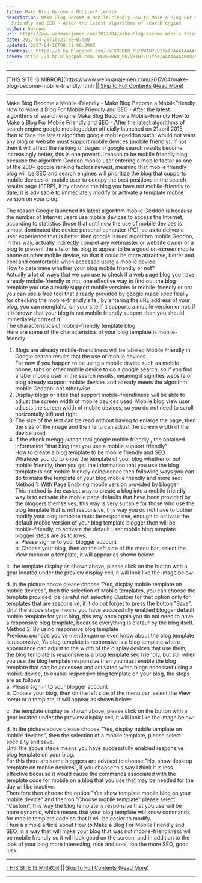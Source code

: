 ```yaml
---
title: Make Blog Become a Mobile-Friendly
description: Make Blog Become a MobileFriendly How to Make a Blog For Mobile
  Friendly and SEO - After the latest algorithms of search engine
author: Unknown
url: https://www.webmanajemen.com/2017/04/make-blog-become-mobile-friendly.html
date: 2017-04-26T16:21:02+07:00
updated: 2017-04-26T09:21:00.000Z
thumbnail: https://1.bp.blogspot.com/-WFX0GRHO_hU/VW1H7LU1faI/AAAAAAAABmU/hFAoVMjR--M/s1600/mengaktifkan%2Btampilan%2Bseluler%2Bpada%2Bblog.png
cover: https://1.bp.blogspot.com/-WFX0GRHO_hU/VW1H7LU1faI/AAAAAAAABmU/hFAoVMjR--M/s1600/mengaktifkan%2Btampilan%2Bseluler%2Bpada%2Bblog.png
---
```


<hr/> [THIS SITE IS MIRROR](https://www.webmanajemen.com/2017/04/make-blog-become-mobile-friendly.html) || <a href="https://www.webmanajemen.com/2017/04/make-blog-become-mobile-friendly.html" rel="follow" class="button" id="read-more">Skip to Full Contents (Read More)</a> <hr/> Make Blog Become a Mobile-Friendly - Make Blog Become a MobileFriendly How to Make a Blog For Mobile Friendly and SEO - After the latest algorithms of search engine Make Blog Become a Mobile-Friendly  
  How to Make a Blog For Mobile Friendly and SEO  - After the latest algorithms of search engine google mobilegeddon  officially launched on 21april 2015, then to face the latest algorithm   google mobilegeddon such, would not want any blog or website must   support mobile devices (mobile friendly), if not then it will affect   the ranking of pages in google search results become increasingly   better, this is one powerful reason to be mobile friendly blog, because   the algorithm Geddon mobile user entering a mobile factor as one of the   200+ google ranking factors newest, meaning that mobile friendly blog   will be SEO and search engines will prioritize the blog that supports   mobile devices or mobile user to occupy the best positions in the   search results page (SERP), if by chance the blog you have not   mobile-friendly to date, it is advisable to immediately modify or   activate a template mobile version on your blog.  


 
The reason Google launched its latest algorithm mobile Geddon     is because the number of Internet users use mobile devices to     access the Internet, according to statistics those that until     now the use of mobile devices is almost dominated the device     personal computer (PC), so as to deliver a user experience that     is better then google issued algorithm mobile Geddon, in this     way, actually indirectly compel any webmaster or website owner or a blog to present the site or his blog to    appear to be a good on-screen mobile phone or     other mobile device, so that it could be more attractive,     better and cool and comfortable when accessed using a mobile     device.    
    How to determine whether your blog mobile friendly or not?    
Actually a lot of ways that we can use to check if a web page     blog you have already mobile-friendly or not, one effective way     to find out the blog template you use already support mobile     versions or mobile-friendly or not you can use a free tool that     already provided by google made specifically for checking the     mobile-friendly site , by entering the uRL address of your     blog, you can mengtahui on your site if it supports a mobile     version or not. if it is known that your blog is not mobile     friendly support then you should immediately correct it.    
    The characteristics of mobile-friendly template blog    
    Here are some of the characteristics of your blog template is     mobile-friendly    
1. Blogs are already mobile-friendliness will be labeled Mobile     Friendly in Google search results that the use of mobile     devices.    
For now if you happen to be using a mobile device such as     mobile phone, tabs or other mobile device to do a google     search, so if you find a label mobile user in the search     results, meaning it signifies website or blog already support     mobile devices and already meets the algorithm mobile Geddon.     not otherwise.    
2. Display blogs or sites that support mobile-friendliness will     be able to adjust the screen width of mobile devices used.     Mobile blog view user adjusts the screen width of mobile     devices, so you do not need to scroll horizontally left and     right.    
3. The size of the text can be read without having to enlarge     the page, then the size of the image and the menu can adjust     the screen width of the device used.    
4. If the check menggukanan     tool google mobile friendly , the obtained     information "that blog that you use a mobile support friendly"    
    How to create a blog template to be mobile friendly and SEO    
Whatever you do to know the template of your blog whether or     not mobile friendly, then you get the information that you use     the blog template is not mobile friendly coincidence then     following ways you can do to make the template of your blog     mobile friendly and more seo:    
    Method 1: With Page Enabling mobile version provided by blogger    
This method is          the easiest way to create a blog into a mobile friendly,         way is to activate the mobile page defaults that have been     provided by the bloggers themselves, this way is very suitable     for those who use the blog template that is not responsive,     this way you do not have to bother modify your blog template     must be responsive, enough to activate the default mobile     version of your blog template blogger then will be     mobile-friendly, to activate the default user mobile blog     template blogger steps are as follows:    
a. Please sign in to your blogger account    
b. Choose your blog, then on the left side of the menu bar,     select the View menu or a template, it will     appear as shown below:    
     
       
            
c. the template display as shown above, please click on the     button with a gear located under the preview display cell, it     will look like the image below:    
            
d. In the picture above please choose "Yes, display mobile     template on mobile devices", then the selection of Mobile     templates, you can choose the template provided, be careful not     selecting Custom for that option only for templates that are     responsive, if it do not forget to press the button "Save".    
Until the above stage means you have successfully enabled     blogger default mobile template for your blog, this way once     again you do not need to have a responsive blog template,     because everything is diataur by the blog itself.    
    Method 2: By using responsive blog template    
Previous perhaps you've mendengan or even know about the blog     template is responsive, Ya blog template is responsive is a     blog template where appearance can adjust to the width of the     display devices that use them, the blog template is responsive     is a blog template seo friendly, but still when you use the     blog template responsive then you must enable the blog template     that can be accessed and activated when blogs accessed using a     mobile device, to enable responsive blog template on your blog,     the steps are as follows:    
a. Please sign in to your blogger account    
b. Choose your blog, then on the left side of the menu bar,     select the View menu or a template, it will     appear as shown below:    
     
       
            
c. the template display as shown above, please click on the     button with a gear located under the preview display cell, it     will look like the image below:    
            
d. In the picture above please choose "Yes, display mobile     template on mobile devices", then the selection of a mobile     template, please select specialty and save.    
Until the above stage means you have successfully enabled     responsive blog template on your blog.    
For this there are some bloggers are advised to choose    "No, show desktop template on mobile devices",    if you choose this way I think it is less effective because it     would cause the commands associated with the template code for     mobile on a blog that you use that may be needed for the day     will be inactive.    
Therefore then choose the option          "Yes show template mobile blog on your mobile device"         and then on "Choose mobile template" please     select "Custom", this way the blog template is     responsive that you use will be more dynamic, which means that     your blog template will know commands for mobile template code     so that it will be easier to modify.    
Thus a simple article about                How to Make a Blog For Mobile Friendly and SEO,              in a way that will make your blog that was not     mobile-friendliness will be mobile friendly so it will look     good on the screen, and in addition to the look of your blog     more interesting, nice and cool, too the more SEO, good luck. <hr/> [THIS SITE IS MIRROR](https://www.webmanajemen.com/2017/04/make-blog-become-mobile-friendly.html) || <a href="https://www.webmanajemen.com/2017/04/make-blog-become-mobile-friendly.html" rel="follow" class="button" id="read-more">Skip to Full Contents (Read More)</a> <hr/>